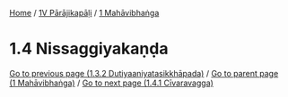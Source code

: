 
[Home](/) / [1V Pārājikapāḷi](../../1V.md) / [1 Mahāvibhaṅga](../1.md)

# 1.4 Nissaggiyakaṇḍa


[Go to previous page (1.3.2 Dutiyaaniyatasikkhāpada)](1.3/1.3.2.md) / [Go to parent page (1 Mahāvibhaṅga)](../1.md) / [Go to next page (1.4.1 Cīvaravagga)](1.4/1.4.1.md)


